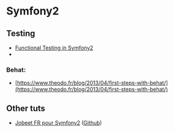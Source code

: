 # Symfony2

## Testing

- [Functional Testing in Symfony2](http://www.sitepoint.com/functional-testing-symfony2/)
- 
### Behat:

- [https://www.theodo.fr/blog/2013/04/first-steps-with-behat/](https://www.theodo.fr/blog/2013/04/first-steps-with-behat/)

## Other tuts

- [Jobeet FR pour Symfony2](http://jobeet.thuau.fr/) ([Github](https://github.com/thujohn/Jobeet))
